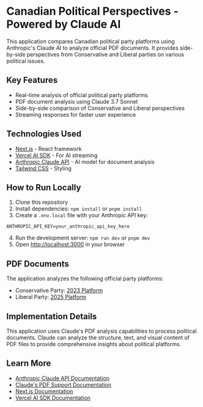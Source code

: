 # Canadian Political Perspectives - Powered by Claude AI

This application compares Canadian political party platforms using Anthropic's Claude AI to analyze official PDF documents. It provides side-by-side perspectives from Conservative and Liberal parties on various political issues.

## Key Features

- Real-time analysis of official political party platforms
- PDF document analysis using Claude 3.7 Sonnet
- Side-by-side comparison of Conservative and Liberal perspectives
- Streaming responses for faster user experience

## Technologies Used

- [Next.js](https://nextjs.org/) - React framework
- [Vercel AI SDK](https://sdk.vercel.ai/docs) - For AI streaming
- [Anthropic Claude API](https://docs.anthropic.com/) - AI model for document analysis
- [Tailwind CSS](https://tailwindcss.com/) - Styling

## How to Run Locally

1. Clone this repository
2. Install dependencies: `npm install` or `pnpm install`
3. Create a `.env.local` file with your Anthropic API key:
```
ANTHROPIC_API_KEY=your_anthropic_api_key_here
```
4. Run the development server: `npm run dev` or `pnpm dev`
5. Open [http://localhost:3000](http://localhost:3000) in your browser

## PDF Documents

The application analyzes the following official party platforms:

- Conservative Party: [2023 Platform](https://cpcassets.conservative.ca/wp-content/uploads/2023/11/23175001/990863517f7a575.pdf)
- Liberal Party: [2025 Platform](https://liberal.ca/wp-content/uploads/sites/292/2025/04/Canada-Strong.pdf)

## Implementation Details

This application uses Claude's PDF analysis capabilities to process political documents. Claude can analyze the structure, text, and visual content of PDF files to provide comprehensive insights about political platforms.

## Learn More

- [Anthropic Claude API Documentation](https://docs.anthropic.com/)
- [Claude's PDF Support Documentation](https://docs.anthropic.com/claude/docs/pdf-support)
- [Next.js Documentation](https://nextjs.org/docs)
- [Vercel AI SDK Documentation](https://sdk.vercel.ai/docs)
